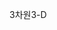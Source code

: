 <span data-ttu-id="68b3b-101">3차원</span><span class="sxs-lookup"><span data-stu-id="68b3b-101">3-D</span></span>